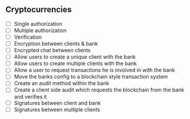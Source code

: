 ## Cryptocurrencies

- [ ] Single authorization
- [ ] Multiple authorization
- [ ] Verification
- [ ] Encryption between clients & bank
- [ ] Encrypted chat between clients
- [ ] Allow users to create a unique client with the bank
- [ ] Allow users to create multiple clients with the bank
- [ ] Allow a user to request transactions he is involved in with the bank
- [ ] Move the banks config to a blockchain style transaction system
- [ ] Create an audit method within the bank
- [ ] Create a client side audit which requests the blockchain from the bank and verifies it
- [ ] Signatures between client and bank
- [ ] Signatures between multiple clients
